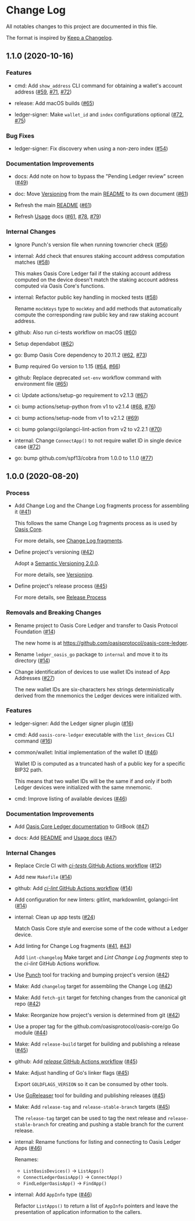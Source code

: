 # Change Log

All notables changes to this project are documented in this file.

The format is inspired by [Keep a Changelog].

[Keep a Changelog]: https://keepachangelog.com/en/1.0.0/

<!-- markdownlint-disable no-duplicate-heading -->

<!-- NOTE: towncrier will not alter content above the TOWNCRIER line below. -->

<!-- TOWNCRIER -->

## 1.1.0 (2020-10-16)

### Features

- cmd: Add `show_address` CLI command for obtaining a wallet's account address
  ([#59](https://github.com/oasisprotocol/oasis-core-ledger/issues/59),
   [#71](https://github.com/oasisprotocol/oasis-core-ledger/issues/71),
   [#72](https://github.com/oasisprotocol/oasis-core-ledger/issues/72))

- release: Add macOS builds
  ([#65](https://github.com/oasisprotocol/oasis-core-ledger/issues/65))

- ledger-signer: Make `wallet_id` and `index` configurations optional
  ([#72](https://github.com/oasisprotocol/oasis-core-ledger/issues/72),
   [#75](https://github.com/oasisprotocol/oasis-core-ledger/issues/75))

### Bug Fixes

- ledger-signer: Fix discovery when using a non-zero index
  ([#54](https://github.com/oasisprotocol/oasis-core-ledger/issues/54))

### Documentation Improvements

- docs: Add note on how to bypass the "Pending Ledger review" screen
  ([#49](https://github.com/oasisprotocol/oasis-core-ledger/issues/49))

- doc: Move [Versioning] from the main [README] to its own document
  ([#61](https://github.com/oasisprotocol/oasis-core-ledger/issues/61))

  [README]: README.md
  [Versioning]: doc/versioning.md

- Refresh the main [README](README.md)
  ([#61](https://github.com/oasisprotocol/oasis-core-ledger/issues/61))

- Refresh [Usage] docs
  ([#61](https://github.com/oasisprotocol/oasis-core-ledger/issues/61),
   [#78](https://github.com/oasisprotocol/oasis-core-ledger/issues/78),
   [#79](https://github.com/oasisprotocol/oasis-core-ledger/issues/79))

  [Usage]: docs/README.md#usage

### Internal Changes

- Ignore Punch's version file when running towncrier check
  ([#56](https://github.com/oasisprotocol/oasis-core-ledger/issues/56))

- internal: Add check that ensures staking account address computation matches
  ([#58](https://github.com/oasisprotocol/oasis-core-ledger/issues/58))

  This makes Oasis Core Ledger fail if the staking account address computed on
  the device doesn't match the staking account address computed via Oasis Core's
  functions.

- internal: Refactor public key handling in mocked tests
  ([#58](https://github.com/oasisprotocol/oasis-core-ledger/issues/58))

  Rename `mockKeys` type to `mockKey` and add methods that automatically compute
  the corresponding raw public key and raw staking account address.

- github: Also run ci-tests workflow on macOS
  ([#60](https://github.com/oasisprotocol/oasis-core-ledger/issues/60))

- Setup dependabot
  ([#62](https://github.com/oasisprotocol/oasis-core-ledger/issues/62))

- go: Bump Oasis Core dependency to 20.11.2
  ([#62](https://github.com/oasisprotocol/oasis-core-ledger/issues/62),
   [#73](https://github.com/oasisprotocol/oasis-core-ledger/issues/73))

- Bump required Go version to 1.15
  ([#64](https://github.com/oasisprotocol/oasis-core-ledger/issues/64),
   [#66](https://github.com/oasisprotocol/oasis-core-ledger/issues/66))

- github: Replace deprecated `set-env` workflow command with environment file
  ([#65](https://github.com/oasisprotocol/oasis-core-ledger/issues/65))

- ci: Update actions/setup-go requirement to v2.1.3
  ([#67](https://github.com/oasisprotocol/oasis-core-ledger/issues/67))

- ci: bump actions/setup-python from v1 to v2.1.4
  ([#68](https://github.com/oasisprotocol/oasis-core-ledger/issues/68),
   [#76](https://github.com/oasisprotocol/oasis-core-ledger/issues/76))

- ci: bump actions/setup-node from v1 to v2.1.2
  ([#69](https://github.com/oasisprotocol/oasis-core-ledger/issues/69))

- ci: bump golangci/golangci-lint-action from v2 to v2.2.1
  ([#70](https://github.com/oasisprotocol/oasis-core-ledger/issues/70))

- internal: Change `ConnectApp()` to not require wallet ID in single device case
  ([#72](https://github.com/oasisprotocol/oasis-core-ledger/issues/72))

- go: bump github.com/spf13/cobra from 1.0.0 to 1.1.0
  ([#77](https://github.com/oasisprotocol/oasis-core-ledger/issues/77))

## 1.0.0 (2020-08-20)

### Process

- Add Change Log and the Change Log fragments process for assembling it
  ([#41](https://github.com/oasisprotocol/oasis-core-ledger/issues/41))

  This follows the same Change Log fragments process as is used by [Oasis Core].

  For more details, see [Change Log fragments].

  [Oasis Core]: https://github.com/oasisprotocol/oasis-core
  [Change Log fragments]: .changelog/README.md

- Define project's versioning
  ([#42](https://github.com/oasisprotocol/oasis-core-ledger/issues/42))

  Adopt a [Semantic Versioning 2.0.0].

  For more details, see [Versioning].

  [Semantic Versioning 2.0.0]: https://semver.org/spec/v2.0.0.html
  [Versioning]: README.md#versioning

- Define project's release process
  ([#45](https://github.com/oasisprotocol/oasis-core-ledger/issues/45))

  For more details, see [Release Process]

  [Release Process]: docs/release-process.md

### Removals and Breaking Changes

- Rename project to Oasis Core Ledger and transfer to Oasis Protocol Foundation
  ([#14](https://github.com/oasisprotocol/oasis-core-ledger/issues/14))

  The new home is at <https://github.com/oasisprotocol/oasis-core-ledger>.

- Rename `ledger_oasis_go` package to `internal` and move it to its directory
  ([#14](https://github.com/oasisprotocol/oasis-core-ledger/issues/14))

- Change identification of devices to use wallet IDs instead of App Addresses
  ([#27](https://github.com/oasisprotocol/oasis-core-ledger/issues/27))

  The new wallet IDs are six-characters hex strings deterministically derived
  from the mnemonics the Ledger devices were initialized with.

### Features

- ledger-signer: Add the Ledger signer plugin
  ([#16](https://github.com/oasisprotocol/oasis-core-ledger/issues/16))

- cmd: Add `oasis-core-ledger` executable with the `list_devices` CLI command
  ([#16](https://github.com/oasisprotocol/oasis-core-ledger/issues/16))

- common/wallet: Initial implementation of the wallet ID
  ([#46](https://github.com/oasisprotocol/oasis-core-ledger/issues/46))

  Wallet ID is computed as a truncated hash of a public key for a specific BIP32
  path.

  This means that two wallet IDs will be the same if and only if both Ledger
  devices were initialized with the same mnemonic.

- cmd: Improve listing of available devices
  ([#46](https://github.com/oasisprotocol/oasis-core-ledger/issues/46))

### Documentation Improvements

- Add [Oasis Core Ledger documentation] to GitBook
  ([#47](https://github.com/oasisprotocol/oasis-core-ledger/issues/47))

  [Oasis Core Ledger documentation]: https://docs.oasis.dev/oasis-core-ledger/

- docs: Add [README] and [Usage docs]
  ([#47](https://github.com/oasisprotocol/oasis-core-ledger/issues/47))

  [README]: docs/README.md
  [Usage docs]: docs/README.md#usage

### Internal Changes

- Replace Circle CI with [*ci-tests* GitHub Actions workflow]
  ([#12](https://github.com/oasisprotocol/oasis-core-ledger/issues/12))

  <!-- markdownlint-disable line-length -->
  [*ci-tests* GitHub Actions workflow]:
    https://github.com/oasisprotocol/oasis-core-ledger/actions?query=workflow:ci-tests
  <!-- markdownlint-enable line-length -->
  <!--
  gitlint-ignore: body-max-line-length
  -->

- Add new `Makefile`
  ([#14](https://github.com/oasisprotocol/oasis-core-ledger/issues/14))

- github: Add [*ci-lint* GitHub Actions workflow]
  ([#14](https://github.com/oasisprotocol/oasis-core-ledger/issues/14))

  <!-- markdownlint-disable line-length -->
  [*ci-lint* GitHub Actions workflow]:
    https://github.com/oasisprotocol/oasis-core-ledger/actions?query=workflow:ci-lint
  <!-- markdownlint-enable line-length -->
  <!--
  gitlint-ignore: body-max-line-length
  -->

- Add configuration for new linters: gitlint, markdownlint, golangci-lint
  ([#14](https://github.com/oasisprotocol/oasis-core-ledger/issues/14))

- internal: Clean up app tests
  ([#24](https://github.com/oasisprotocol/oasis-core-ledger/issues/24))

  Match Oasis Core style and exercise some of the code without a Ledger device.

- Add linting for Change Log fragments
  ([#41](https://github.com/oasisprotocol/oasis-core-ledger/issues/41),
   [#43](https://github.com/oasisprotocol/oasis-core-ledger/issues/43))

  Add `lint-changelog` Make target and *Lint Change Log fragments* step to the
  *ci-lint* GitHub Actions workflow.

- Use [Punch] tool for tracking and bumping project's version
  ([#42](https://github.com/oasisprotocol/oasis-core-ledger/issues/42))

  [Punch]: https://github.com/lgiordani/punch

- Make: Add `changelog` target for assembling the Change Log
  ([#42](https://github.com/oasisprotocol/oasis-core-ledger/issues/42))

- Make: Add `fetch-git` target for fetching changes from the canonical git repo
  ([#42](https://github.com/oasisprotocol/oasis-core-ledger/issues/42))

- Make: Reorganize how project's version is determined from git
  ([#42](https://github.com/oasisprotocol/oasis-core-ledger/issues/42))

- Use a proper tag for the github.com/oasisprotocol/oasis-core/go Go module
  ([#44](https://github.com/oasisprotocol/oasis-core-ledger/issues/44))

- Make: Add `release-build` target for building and publishing a release
  ([#45](https://github.com/oasisprotocol/oasis-core-ledger/issues/45))

- github: Add [*release* GitHub Actions workflow]
  ([#45](https://github.com/oasisprotocol/oasis-core-ledger/issues/45))

  <!-- markdownlint-disable line-length -->
  [*release* GitHub Actions workflow]:
    https://github.com/oasisprotocol/oasis-core-ledger/actions?query=workflow:release
  <!-- markdownlint-enable line-length -->
  <!--
  gitlint-ignore: body-max-line-length
  -->

- Make: Adjust handling of Go's linker flags
  ([#45](https://github.com/oasisprotocol/oasis-core-ledger/issues/45))

  Export `GOLDFLAGS_VERSION` so it can be consumed by other tools.

- Use [GoReleaser] tool for building and publishing releases
  ([#45](https://github.com/oasisprotocol/oasis-core-ledger/issues/45))

  [GoReleaser]: https://goreleaser.com/

- Make: Add `release-tag` and `release-stable-branch` targets
  ([#45](https://github.com/oasisprotocol/oasis-core-ledger/issues/45))

  The `release-tag` target can be used to tag the next release and
  `release-stable-branch` for creating and pushing a stable branch for the
  current release.

- internal: Rename functions for listing and connecting to Oasis Ledger Apps
  ([#46](https://github.com/oasisprotocol/oasis-core-ledger/issues/46))

  Renames:

  - `ListOasisDevices()` -> `ListApps()`
  - `ConnectLedgerOasisApp()` -> `ConnectApp()`
  - `FindLedgerOasisApp()` -> `FindApp()`

- internal: Add `AppInfo` type
  ([#46](https://github.com/oasisprotocol/oasis-core-ledger/issues/46))

  Refactor `ListApps()` to return a list of `AppInfo` pointers and leave the
  presentation of application information to the callers.
